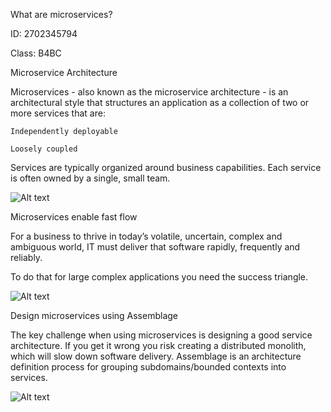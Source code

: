 What are microservices?

ID: 2702345794

Class: B4BC

Microservice Architecture

Microservices - also known as the microservice architecture - is an architectural style that structures an application as a collection of two or more services that are:

    Independently deployable

    Loosely coupled

Services are typically organized around business capabilities. Each service is often owned by a single, small team.

![Alt text](https://microservices.io/i/home-page/home-page-microservices-teams-subdomains.png)

Microservices enable fast flow

For a business to thrive in today’s volatile, uncertain, complex and ambiguous world, IT must deliver that software rapidly, frequently and reliably.

To do that for large complex applications you need the success triangle.

![Alt text](https://microservices.io/i/home-page/home-page-SuccessTriangle_Fast_Flow_Small.png)

Design microservices using Assemblage

The key challenge when using microservices is designing a good service architecture. If you get it wrong you risk creating a distributed monolith, which will slow down software delivery. Assemblage is an architecture definition process for grouping subdomains/bounded contexts into services.

![Alt text](https://microservices.io/i/home-page/home-page-assemblage.png)